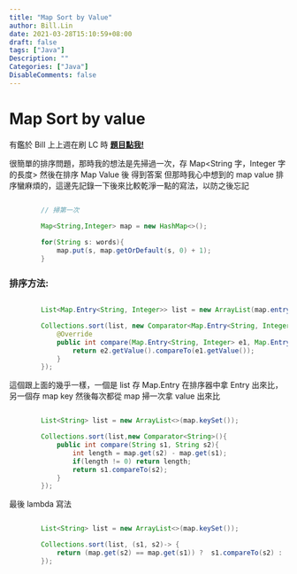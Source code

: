 ```yaml
---
title: "Map Sort by Value"
author: Bill.Lin
date: 2021-03-28T15:10:59+08:00
draft: false
tags: ["Java"]
Description: ""
Categories: ["Java"]
DisableComments: false
---
```


# Map Sort by value

有鑑於 Bill 上上週在刷 LC 時 <a href="https://leetcode.com/problems/top-k-frequent-words/"><b>題目點我!</b></a>

很簡單的排序問題，那時我的想法是先掃過一次，存 Map<String 字，Integer 字的長度> 然後在排序 Map Value 後 得到答案
但那時我心中想到的 map value 排序蠻麻煩的，這邊先記錄一下後來比較乾淨一點的寫法，以防之後忘記

```java

        // 掃第一次

        Map<String,Integer> map = new HashMap<>();
        
        for(String s: words){
            map.put(s, map.getOrDefault(s, 0) + 1);
        }

```

### 排序方法: 

```java

        List<Map.Entry<String, Integer>> list = new ArrayList(map.entrySet());

        Collections.sort(list, new Comparator<Map.Entry<String, Integer>>() {
            @Override
            public int compare(Map.Entry<String, Integer> e1, Map.Entry<String, Integer> e2) {
                return e2.getValue().compareTo(e1.getValue());
            }
        });

```

這個跟上面的幾乎一樣，一個是 list 存 Map.Entry 在排序器中拿 Entry 出來比，另一個存 map key 然後每次都從 map 掃一次拿 value 出來比

```java

        List<String> list = new ArrayList<>(map.keySet());

        Collections.sort(list,new Comparator<String>(){
            public int compare(String s1, String s2){
                int length = map.get(s2) - map.get(s1);
                if(length != 0) return length;
                return s1.compareTo(s2);
            }
        });


```

最後 lambda 寫法

```java

        List<String> list = new ArrayList<>(map.keySet());

        Collections.sort(list, (s1, s2)-> {
            return (map.get(s2) == map.get(s1)) ?  s1.compareTo(s2) :  (map.get(s2)- map.get(s1));
        });

```

